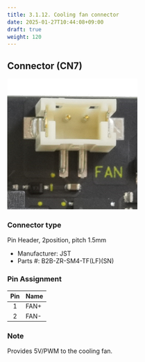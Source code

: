 ```yaml
---
title: 3.1.12. Cooling fan connector
date: 2025-01-27T10:44:08+09:00
draft: true
weight: 120
---
```

## Connector (CN7) #

![Connector_FAN](images/FAN_300x300.png)

### Connector type
Pin Header, 2position, pitch 1.5mm
* Manufacturer: JST
* Parts #: B2B-ZR-SM4-TF(LF)(SN)

### Pin Assignment

|Pin|Name|
|:---:|:---|
|1|FAN+|
|2|FAN-|

### Note
Provides 5V/PWM to the cooling fan.